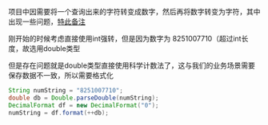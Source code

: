 项目中因需要将一个查询出来的字符转变成数字，然后再将数字转变为字符，其中出现一些问题，[特此备注](https://blog.csdn.net/iteye_12157/article/details/81891407)

刚开始的时候考虑直接使用int强转，但是因为数字为 8251007710（超过int长度，故选用double类型

但是存在问题就是double类型直接使用科学计数法了，这与我们的业务场景需要保存数据不一致，所以需要格式化

```java
String numString = "8251007710";
double db = Double.parseDouble(numString);
DecimalFormat df = new DecimalFormat("0");
numString = df.format(++db);
```

